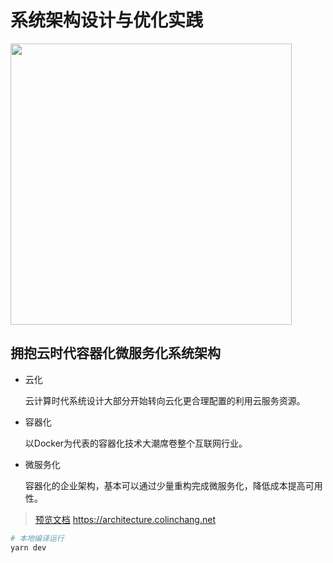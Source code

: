 # 系统架构设计与优化实践

<a src='https://architecture.colinchang.net'>
<img src='https://architecture.colinchang.net/hero.png' width='450' />
</a>

## 拥抱云时代容器化微服务化系统架构

* 云化

    云计算时代系统设计大部分开始转向云化更合理配置的利用云服务资源。

* 容器化

    以Docker为代表的容器化技术大潮席卷整个互联网行业。

* 微服务化

    容器化的企业架构，基本可以通过少量重构完成微服务化，降低成本提高可用性。


> [预览文档](https://architecture.colinchang.net/) https://architecture.colinchang.net

```sh
# 本地编译运行
yarn dev
```
